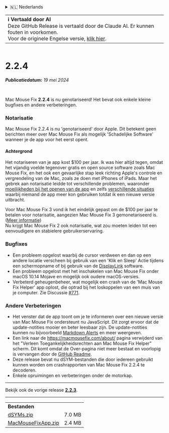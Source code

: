 <details>
<summary>🇳🇱 Nederlands</summary>

[🇬🇧 English (GitHub)](https://github.com/noah-nuebling/mac-mouse-fix/releases/tag/2.2.4)\
[🇦🇩 Català](https://redirect.macmousefix.com/?target=mmf-release&tag=2.2.4&locale=ca)\
[🇩🇪 Deutsch](https://redirect.macmousefix.com/?target=mmf-release&tag=2.2.4&locale=de)\
[🇪🇸 Español](https://redirect.macmousefix.com/?target=mmf-release&tag=2.2.4&locale=es)\
[🇫🇷 Français](https://redirect.macmousefix.com/?target=mmf-release&tag=2.2.4&locale=fr)\
[🇮🇩 Indonesia](https://redirect.macmousefix.com/?target=mmf-release&tag=2.2.4&locale=id)\
[🇮🇹 Italiano](https://redirect.macmousefix.com/?target=mmf-release&tag=2.2.4&locale=it)\
[🇭🇺 Magyar](https://redirect.macmousefix.com/?target=mmf-release&tag=2.2.4&locale=hu)\
**🇳🇱 Nederlands**\
[🇵🇱 Polski](https://redirect.macmousefix.com/?target=mmf-release&tag=2.2.4&locale=pl)\
[🇧🇷 Português (Brasil)](https://redirect.macmousefix.com/?target=mmf-release&tag=2.2.4&locale=pt-BR)\
[🇵🇹 Português (Portugal)](https://redirect.macmousefix.com/?target=mmf-release&tag=2.2.4&locale=pt-PT)\
[🇷🇴 Română](https://redirect.macmousefix.com/?target=mmf-release&tag=2.2.4&locale=ro)\
[🇸🇪 Svenska](https://redirect.macmousefix.com/?target=mmf-release&tag=2.2.4&locale=sv)\
[🇻🇳 Tiếng Việt](https://redirect.macmousefix.com/?target=mmf-release&tag=2.2.4&locale=vi)\
[🇹🇷 Türkçe](https://redirect.macmousefix.com/?target=mmf-release&tag=2.2.4&locale=tr)\
[🇨🇿 Čeština](https://redirect.macmousefix.com/?target=mmf-release&tag=2.2.4&locale=cs)\
[🇬🇷 Ελληνικά](https://redirect.macmousefix.com/?target=mmf-release&tag=2.2.4&locale=el)\
[🇷🇺 Русский](https://redirect.macmousefix.com/?target=mmf-release&tag=2.2.4&locale=ru)\
[🇺🇦 Українська](https://redirect.macmousefix.com/?target=mmf-release&tag=2.2.4&locale=uk)\
[🇮🇱 עברית](https://redirect.macmousefix.com/?target=mmf-release&tag=2.2.4&locale=he)\
[🇸🇦 العربية](https://redirect.macmousefix.com/?target=mmf-release&tag=2.2.4&locale=ar)\
[🇮🇳 हिन्दी](https://redirect.macmousefix.com/?target=mmf-release&tag=2.2.4&locale=hi)\
[🇹🇭 ไทย](https://redirect.macmousefix.com/?target=mmf-release&tag=2.2.4&locale=th)\
[🇨🇳 中文 (简体)](https://redirect.macmousefix.com/?target=mmf-release&tag=2.2.4&locale=zh-Hans)\
[🇨🇳 中文 (繁體)](https://redirect.macmousefix.com/?target=mmf-release&tag=2.2.4&locale=zh-Hant)\
[🇭🇰 中文（香港)](https://redirect.macmousefix.com/?target=mmf-release&tag=2.2.4&locale=zh-HK)\
[🇯🇵 日本語](https://redirect.macmousefix.com/?target=mmf-release&tag=2.2.4&locale=ja)\
[🇰🇷 한국어](https://redirect.macmousefix.com/?target=mmf-release&tag=2.2.4&locale=ko)\
[Help translate Mac Mouse Fix to different languages!](https://github.com/noah-nuebling/mac-mouse-fix/discussions/731)
</details>
<table align=><td>
<b>ℹ️ Vertaald door AI</b><br>
Deze GitHub Release is vertaald door de Claude AI. Er kunnen fouten in voorkomen.<br>
Voor de originele Engelse versie, <a href="https://github.com/noah-nuebling/mac-mouse-fix/releases/tag/2.2.4">klik hier</a>.
</td></table>

<table></table>

# 2.2.4
***Publicatiedatum:** 19 mei 2024*

<br>

Mac Mouse Fix **2.2.4** is nu genotariseerd! Het bevat ook enkele kleine bugfixes en andere verbeteringen.

### **Notarisatie**

Mac Mouse Fix 2.2.4 is nu 'genotariseerd' door Apple. Dit betekent geen berichten meer over Mac Mouse Fix als mogelijk 'Schadelijke Software' wanneer je de app voor het eerst opent.

#### Achtergrond

Het notariseren van je app kost $100 per jaar. Ik was hier altijd tegen, omdat het vijandig voelde tegenover gratis en open source software zoals Mac Mouse Fix, en het ook een gevaarlijke stap leek richting Apple's controle en vergrendeling van de Mac, zoals ze doen met iPhones of iPads. Maar het gebrek aan notarisatie leidde tot verschillende problemen, waaronder [moeilijkheden bij het openen van de app](https://github.com/noah-nuebling/mac-mouse-fix/discussions/114) en zelfs [verschillende situaties](https://github.com/noah-nuebling/mac-mouse-fix/issues/95) waarbij niemand de app meer kon gebruiken totdat ik een nieuwe versie uitbracht.

Voor Mac Mouse Fix 3 vond ik het eindelijk gepast om de $100 per jaar te betalen voor notarisatie, aangezien Mac Mouse Fix 3 gemonetariseerd is. ([Meer informatie](https://redirect.macmousefix.com/?target=mmf-release&tag=3.0.0&locale=nl)) \
Nu krijgt Mac Mouse Fix 2 ook notarisatie, wat zou moeten leiden tot een eenvoudigere en stabielere gebruikerservaring.

### **Bugfixes**

- Een probleem opgelost waarbij de cursor verdween en dan op een andere locatie verscheen bij gebruik van een 'Klik en Sleep' Actie tijdens een schermopname of bij gebruik van de [DisplayLink](https://www.synaptics.com/products/displaylink-graphics) software.
- Een probleem opgelost met het inschakelen van Mac Mouse Fix onder macOS 10.14 Mojave en mogelijk ook oudere macOS-versies.
- Verbeterd geheugenbeheer, wat mogelijk een crash van de 'Mac Mouse Fix Helper' app oplost, die optrad bij het loskoppelen van een muis van je computer. Zie Discussie [#771](https://github.com/noah-nuebling/mac-mouse-fix/discussions/771).

### **Andere Verbeteringen**

- Het venster dat de app toont om je te informeren over een nieuwe versie van Mac Mouse Fix ondersteunt nu JavaScript. Dit zorgt ervoor dat de update-notities mooier en beter leesbaar zijn. De update-notities kunnen nu bijvoorbeeld [Markdown Alerts](https://github.com/orgs/community/discussions/16925) en meer weergeven.
- Een link naar de https://macmousefix.com/about/ pagina verwijderd van het "Verleen Toegankelijkheidsrechten aan Mac Mouse Fix Helper" scherm. Dit komt omdat de Over-pagina niet meer bestaat en voorlopig is vervangen door de [GitHub Readme](https://github.com/noah-nuebling/mac-mouse-fix).
- Deze release bevat nu dSYM-bestanden die door iedereen gebruikt kunnen worden om crashrapporten van Mac Mouse Fix 2.2.4 te decoderen.
- Enkele opruimingen en verbeteringen onder de motorkap.

---

Bekijk ook de vorige release [**2.2.3**](https://redirect.macmousefix.com/?target=mmf-release&tag=2.2.3&locale=nl).

---

<table align="start">
<tr>
    <td colspan=2>
        <b>Bestanden</b>
    </td>
</tr>
<tr>
    <td><a href="https://github.com/noah-nuebling/mac-mouse-fix/releases/download/2.2.4/dSYMs.zip">dSYMs.zip</a></td>
    <td>7.0 MB</td>
</tr>
<tr>
    <td><a href="https://github.com/noah-nuebling/mac-mouse-fix/releases/download/2.2.4/MacMouseFixApp.zip">MacMouseFixApp.zip</a></td>
    <td>2.4 MB</td>
</tr>
</table>